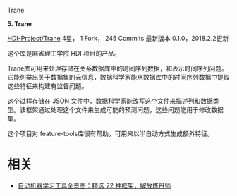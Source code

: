 
Trane

**5. Trane**

[HDI-Project/Trane](https://link.zhihu.com/?target=https%3A//github.com/HDI-Project/Trane)
4星， 1 Fork， 245 Commits
最新版本 0.1.0，2018.2.2更新

这个库是麻省理工学院 HDI 项目的产品。

Trane库可用来处理存储在关系数据库中的时间序列数据，和表示时间序列问题。它能列举出关于数据集的元信息，数据科学家能从数据库中的时间序列数据中提取这些特征来构建有监督问题。

这个过程存储在 JSON 文件中，数据科学家能改写这个文件来描述列和数据类型。该框架通过处理这个文件来生成可能的预测问题，这些问题能用于修改数据集。

这个项目对 feature-tools库很有帮助，可用来以半自动方式生成额外特征。








# 相关

- [自动机器学习工具全景图：精选 22 种框架，解放炼丹师](https://zhuanlan.zhihu.com/p/42715527)
